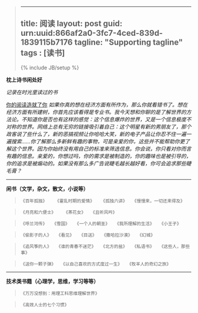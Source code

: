 > ---
> title: 阅读
> layout: post
> guid: urn:uuid:866af2a0-3fc7-4ced-839d-1839115b7176
> tagline: "Supporting tagline"
> tags : [读书]
> ---
> {% include JB/setup %}

**枕上诗书闲处好**

*记录在时光里读过的书*

[你的阅读造就了你](http://book.meiriyiwen.com/book/chapter/?bid=45&cid=527) *如果你真的想在经济方面有所作为，那么你就看错书了。想在经济方面有所建树，你首先应该看得是专业书。我今天想和你聊的是了解世界的方法论。不知道你是否也有这样的感觉：这个信息爆炸的世界，又是一个信息极度不对称的世界。网络上总有无穷的链接吸引着自己：这个明星有新的男朋友了，那个政客说了些什么了，新的恶搞视频让你哈哈大笑，新的电子产品让你忍不住一遍一遍搜索……你了解那么多新鲜有趣的事物，可是亲爱的你，这些并不能帮助你更了解这个世界。因为你始终没有用自己的标准来筛选信息。你会说，你只看对你而言有趣的信息。亲爱的，你想过吗，你的需求是被制造的，你的趣味也是被引导的，你的追求是被煽动的。如果没有那么多广告说睫毛越长越好看，你可会追求那些睫毛膏？*


----------
**闲书（文学，杂文，散文，小说等）**

> `《百年孤独》` &emsp; `《霍乱时期的爱情》`&emsp; `《孤独六讲》`&emsp;`《慢慢来，一切还来得及》`

> `《月亮和六便士》` &emsp; `《茶花女》`&emsp;`《且听风吟》`

> `《呼兰河传》`&emsp;`《雪国》`&emsp;`《一个人的朝圣》`&emsp;`《我所理解的生活》`&emsp;`《小王子》`

>`《偷影子的人》`&emsp;`《看见》`&emsp;`《目送》`&emsp;`《撒哈拉沙漠》`&emsp;`《幻城》`  

> `《追风筝的人》`&emsp;`《谁的青春不迷茫》`&emsp;`《北方的盐》`&emsp;`《私语书》`&emsp;`《这些人，那些事》`

> `《送你一颗子弹》`&emsp;`《以自己喜欢的方式度过一生》`&emsp;`《牧羊人的奇幻之旅》`



----------

**技术类书籍（心理学，思维，学习等等）**

> `《万万没想到：用理工科思维理解世界》`&emsp;

> `《高效人士的七个习惯》`
	